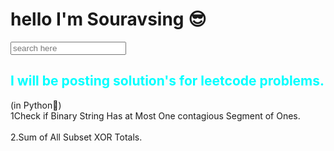 <h1><b>hello I'm Souravsing 😎</b></h1>

<input type="text" placeholder="search here"/>
<h2 style="color:aqua">I will be posting solution's for leetcode problems.</h2>
(in Python🐍)
<br>
<a href="1" style="text-decoration:none">1Check if Binary String Has at Most One contagious Segment of Ones.</a><br><br>
<a href="2" style="text-decoration:none">2.Sum of All Subset XOR Totals.</a>
